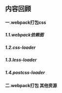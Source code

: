 ## 内容回顾

#### 一.webpack打包css

##### 1.1.webpack依赖图

##### 1.2.css-loader

##### 1.3.less-loader

##### 1.4.postcss-loader



#### 二.webpack打包 其他资源


